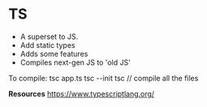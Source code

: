 # TS

- A superset to JS.
- Add static types
- Adds some features
- Compiles next-gen JS to 'old JS'

To compile:
  tsc app.ts
  tsc --init
  tsc // compile all the files

**Resources**
https://www.typescriptlang.org/